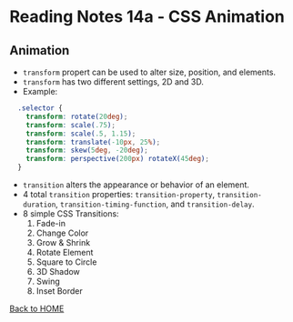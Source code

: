 # Reading Notes 14a - CSS Animation

## Animation
- `transform` propert can be used to alter size, position, and elements.
- `transform` has two different settings, 2D and 3D.
- Example:
```CSS
  .selector {
    transform: rotate(20deg);
    transform: scale(.75);
    transform: scale(.5, 1.15);
    transform: translate(-10px, 25%);
    transform: skew(5deg, -20deg);
    transform: perspective(200px) rotateX(45deg);
  }
```

- `transition` alters the appearance or behavior of an element.
- 4 total `transition` properties: `transition-property`, `transition-duration`, `transition-timing-function`, and `transition-delay`.
- 8 simple CSS Transitions:
  1. Fade-in
  2. Change Color
  3. Grow & Shrink
  4. Rotate Element
  5. Square to Circle
  6. 3D Shadow
  7. Swing
  8. Inset Border

[Back to HOME](../README.md)